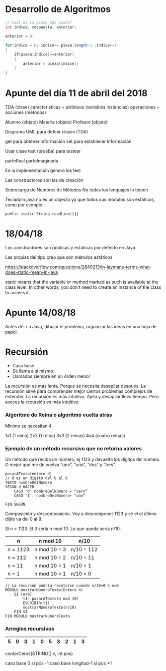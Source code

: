 # Desarrollo de Algoritmos
```java
// Cuál es la pieza más usada?
int índice, respuesta, anterior;

anterior = 0;

for(índice = 0; índice<= pieza.length-1 ;índice++)
{
	if(pieza[índice]>=anterior)
	{
		anterior = pieza[índice];
	}
}
```

# Apunte del día 11 de abril del 2018
﻿TDA (clase)
caracteristicas = atribtuos (variables instancias)
operaciones = acciones (métodos)

Alumno (objeto)
Materia (objeto)
Profesor (objeto)

Diagrama UML para definir clases (TDA)

get para obtener información
set para establecer información

Usar clase test (prueba) para testear

parteReal
parteImaginaria

En la implementación genero los test

Las constructoras son las de creación

Sobrecarga de Nombres de Métodos No todos los lenguajes lo tienen

TecladoIn.java no es un objecto ya que todos sus módulos son estáticos,
como por ejemplo:

```
public static String readLine(){}
```

# 18/04/18
Los constructores son públicas y estáticas por defecto en Java.

Las propias del tipo creo que son métodos estáticos

https://stackoverflow.com/questions/2649213/in-laymans-terms-what-does-static-mean-in-java

static means that the variable or method marked as such is available at the class level. In other words, you don't need to create an instance of the class to access it.

# Apunte 14/08/18
Antes de ir a Java, dibujar el problema, organizar las ideas en una hoja de papel.

# Recursión
- Caso base
- Se llama a si mismo
- Llamados siempre en un órden menor

La recursión es más lenta. Porque se necesita desapilar después. La recursión sirve para comprender mejor ciertos problemas complejos de entender. La recursión es más intuitiva. Apila
y desapilar lleva tiempo. Pero aveces la recursión es más intuitivo.

### Algoritmo de Reina o algoritmo vuelta atrás
Mínimo se necesitan 4.

1x1 (1 reina)
2x2 (1 reina)
3x3 (2 reinas)
4x4 (cuatro reinas)

### Ejemplo de un método recursivo que no retorna valores

Un método que reciba un número, ej 1123 y devuelta los digitos del número. O mejor que me de vuelva “uno”, “uno”, “dos” y “tres”.

```
pasarATexto(entero d)
// d es un dígito del 0 al 9
TEXTO nombreDelNúmero
SEGÚN d HACER
	CASO '0' nombreDelNúmero ← “cero”
	CASO '1': nombreDelNúmero← “uno”
	…
FIN SEGÚN
```

Composición y descomposicón. Voy a descomponer 1123  y sé el el último díjito va del 0 al 9.

Si n = 1123. El 3 sería n mod 10. Lo que queda sería n/10.

| n | n mod 10 | n/10 |
| - | -------- | ---- |
| n = 1123 | n mod 10 = 3 | n/10 = 112 |
| n = 112 | n mod 10 = 2 | n/10 = 11 |
| n = 11 | n mod 10 = 1 | n/10 = 1 |
| n = 1 | n mod 10 = 1 | n/10 = 0 |

```
// La recursón podría recotarse cuando n/10=0 ó n=0
MÓDULO mostrarNúmeroTexto(Entero n)
	SI (n>0)
		t1← pasarATexto(n mod 10)
		ESCRIBIR(t1)
		mostrarNúmeroTexto(n/10)
	FIN SI
FIN MÓDULO mostrarNúmeroTexto
```

### Arreglos recursivos

| 5 | 0 | 3 | 1 | 0 | 5 | 3 | 2 | 1 | 3 |
| - | - | - | - | - | - | - | - | - | - |
contarCeros(STRING[] v, int pos)

caso base 0 si pos -1
caso base longitud-1 si pos +1

